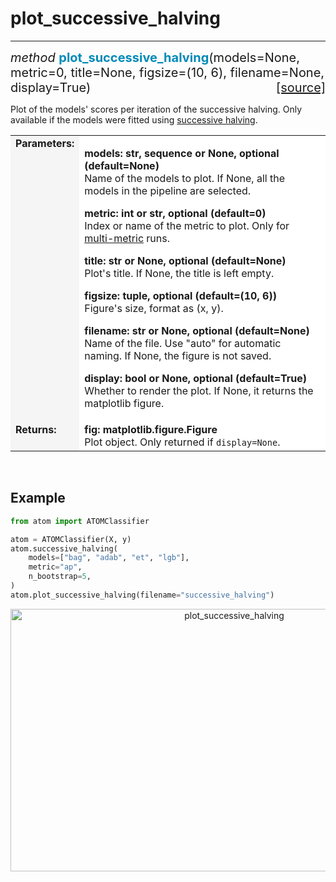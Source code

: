 # plot_successive_halving
-------------------------

<div style="font-size:20px">
<em>method</em> <strong style="color:#008AB8">plot_successive_halving</strong>(models=None,
metric=0, title=None, figsize=(10, 6), filename=None, display=True)
<span style="float:right">
<a href="https://github.com/tvdboom/ATOM/blob/master/atom/plots.py#L3201">[source]</a>
</span>
</div>

Plot of the models' scores per iteration of the successive
halving. Only available if the models were fitted using
[successive halving](../../../user_guide/training/#successive-halving).

<table style="font-size:16px">
<tr>
<td width="20%" style="vertical-align:top; background:#F5F5F5;"><strong>Parameters:</strong></td>
<td width="80%" style="background:white;">
<p>
<strong>models: str, sequence or None, optional (default=None)</strong><br>
Name of the models to plot. If None, all the models in the pipeline are selected.
</p>
<p>
<strong>metric: int or str, optional (default=0)</strong><br>
Index or name of the metric to plot. Only for <a href="../../../user_guide/training/#metric">multi-metric</a> runs.
</p>
<p>
<strong>title: str or None, optional (default=None)</strong><br>
Plot's title. If None, the title is left empty.
</p>
<p>
<strong>figsize: tuple, optional (default=(10, 6))</strong><br>
Figure's size, format as (x, y).
</p>
<p>
<strong>filename: str or None, optional (default=None)</strong><br>
Name of the file. Use "auto" for automatic naming.
If None, the figure is not saved.
</p>
<p>
<strong>display: bool or None, optional (default=True)</strong><br>
Whether to render the plot. If None, it returns the matplotlib figure.
</p>
</td>
</tr>
<tr>
<td width="20%" style="vertical-align:top; background:#F5F5F5;"><strong>Returns:</strong></td>
<td width="80%" style="background:white;">
<strong>fig: matplotlib.figure.Figure</strong><br>
Plot object. Only returned if <code>display=None</code>.
</td>
</tr>
</table>
<br />



## Example

```python
from atom import ATOMClassifier

atom = ATOMClassifier(X, y)
atom.successive_halving(
    models=["bag", "adab", "et", "lgb"],
    metric="ap",
    n_bootstrap=5,
)
atom.plot_successive_halving(filename="successive_halving")
```
<div align="center">
    <img src="../../../img/plots/plot_successive_halving.png" alt="plot_successive_halving" width="700" height="420"/>
</div>
